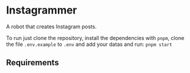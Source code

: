 # Instagrammer

A robot that creates Instagram posts.

To run just clone the repository, install the dependencies with `pnpm`, clone the file `.env.example` to `.env` and add your datas and run: `pnpm start`

## Requirements
